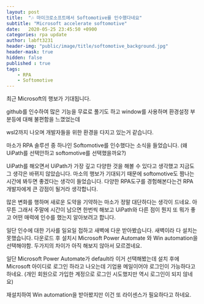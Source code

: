 ```yaml
---
layout: post
title:  "🎶 마이크로소프트에서 Softomotive를 인수했다네요"
subtitle: "Microsoft accelerate softomotive" 
date:   2020-05-25 23:45:50 +0900
categories: rpa update
author: labft3231
header-img: "public/image/title/softomotive_background.jpg"
header-mask: true
hidden: false
published : true
tags:
    - RPA
    - Softomotive
---
```


최근 Microsoft의 행보가 기대됩니다.

github를 인수하여 많은 기능을 무료로 풀기도 하고 window를 사용하며 환경설정 부분등에 대해 불편함을 느꼈었는데

wsl2까지 나오며 개발자들을 위한 환경을 다지고 있는거 같습니다. 

마소가 RPA 솔루션 중 하나인 Softomotive를 인수했다는 소식을 들었습니다.
(왜 UiPath를 선택안하고 softomotive를 선택했을까요?)

UiPath를 해오면서 UiPath가 가장 깊고 다양한 것을 해볼 수 있다고 생각했고 지금도 그 생각은 바뀌지 않았습니다.
마소의 행보가 기대되기 때문에 softomotive도 짬나는 시간에 봐두면 좋겠다는 생각이 들었습니다. 
다양한 RPA도구를 경험해본다는건 RPA 개발자에게 큰 강점이 될거라 생각합니다.


많은 변화를 행하며 새로운 도약을 기약하는 마소가 정말 대단하다는 생각이 드네요.
아무튼 그래서 주말에 시간이 남으면 한번씩 해보고 UiPath와 다른 점이 뭔지 또 뭐가 좋고 어떤 매력에 인수를 했는지 알아보려고 합니다.



일단 인수에 대한 기사를 일요일 접하고 새벽에 다운 받아봤습니다.
새벽이라 다 설치는 못했습니다. 
다운로드 후 설치시 Microsoft Power Automate 와 Win automation을 선택해야함.
두가지의 차이가 아직 해보지 않아서 모르겠네요.



일단 Microsoft Power Automate가 default라 이거 선택해봤는데 
설치 후에 Microsoft 아이디로 로그인 하라고 나오는데 기업용 메일이어야 로그인이 가능하다고 하네요.
(개인 회원으로 가입한 계정으로 로그인 시도했지만 역시 로그인이 되지 않네요)

재설치하여 Win automation을 받아봤지만 이건 또 라이센스가 필요하다고 하네요.




